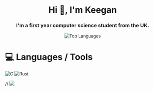 <h1 align="center">Hi 👋, I'm Keegan</h1>
<h3 align="center">I'm a first year computer science student from the UK.</h3>

<div align="center">
  <img src="https://github-readme-stats.vercel.app/api/top-langs/?username=keegan-jw&theme=dark&hide_border=false&include_all_commits=false&count_private=false&layout=compact" alt="Top Languages">
</div>

# 💻 Languages / Tools
![C](https://img.shields.io/badge/c-%2300599C.svg?style=for-the-badge&logo=c&logoColor=white) ![Rust](https://img.shields.io/badge/rust-%23000000.svg?style=for-the-badge&logo=rust&logoColor=white)




<!-- Proudly created with GPRM ( https://gprm.itsvg.in ) -->

// <img src = "https://kde.org/fundraisers/yearend2022/thanks_paypal/badge_konqi.png"/>
